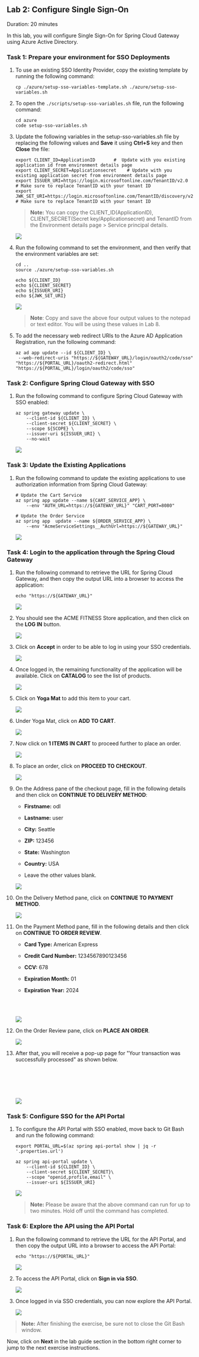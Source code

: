 ## Lab 2: Configure Single Sign-On

Duration: 20 minutes
 
In this lab, you will configure Single Sign-On for Spring Cloud Gateway using Azure Active Directory.

### Task 1: Prepare your environment for SSO Deployments

1. To use an existing SSO Identity Provider, copy the existing template by running the following command:

   ```shell
   cp ./azure/setup-sso-variables-template.sh ./azure/setup-sso-variables.sh
   ```

1. To open the `./scripts/setup-sso-variables.sh` file, run the following command:

   ```shell
   cd azure
   code setup-sso-variables.sh
   ```
   
1. Update the following variables in the setup-sso-variables.sh file by replacing the following values and **Save** it using **Ctrl+S** key and then **Close** the file:
   
   ```shell
   export CLIENT_ID=ApplicationID       #  Update with you existing application id from environment details page
   export CLIENT_SECRET=Applicationsecret    # Update with you existing application secret from environment details page
   export ISSUER_URI=https://login.microsoftonline.com/TenantID/v2.0        # Make sure to replace TenantID with your tenant ID
   export JWK_SET_URI=https://login.microsoftonline.com/TenantID/discovery/v2.0/keys # Make sure to replace TenantID with your tenant ID
   ```
   
    >**Note:** You can copy the CLIENT_ID(ApplicationID), CLIENT_SECRET(Secret key/Applicationsecret) and TenantID from the Environment details page > Service principal details.
   
   ![](Images/Ex2-T1-S3.png)

1. Run the following command to set the environment, and then verify that the environment variables are set:

   ```shell
   cd ..
   source ./azure/setup-sso-variables.sh

   echo ${CLIENT_ID}
   echo ${CLIENT_SECRET}
   echo ${ISSUER_URI}
   echo ${JWK_SET_URI}
   ```
   ![](Images/L2-t1-s4.png)
   
   > **Note**: Copy and save the above four output values to the notepad or text editor. You will be using these values in Lab 8.

1. To add the necessary web redirect URIs to the Azure AD Application Registration, run the following command:

   ```shell
   az ad app update --id ${CLIENT_ID} \
    --web-redirect-uris "https://${GATEWAY_URL}/login/oauth2/code/sso" "https://${PORTAL_URL}/oauth2-redirect.html" "https://${PORTAL_URL}/login/oauth2/code/sso"
   ```

 
### Task 2: Configure Spring Cloud Gateway with SSO  

1. Run the following command to configure Spring Cloud Gateway with SSO enabled:

   ```shell
   az spring gateway update \
       --client-id ${CLIENT_ID} \
       --client-secret ${CLIENT_SECRET} \
       --scope ${SCOPE} \
       --issuer-uri ${ISSUER_URI} \
       --no-wait
   ```   

   ![](Images/mjv2-13.png)

### Task 3: Update the Existing Applications 

1. Run the following command to update the existing applications to use authorization information from Spring Cloud Gateway:

   ```shell
   # Update the Cart Service
   az spring app update --name ${CART_SERVICE_APP} \
       --env "AUTH_URL=https://${GATEWAY_URL}" "CART_PORT=8080" 
    
   # Update the Order Service
   az spring app  update --name ${ORDER_SERVICE_APP} \
       --env "AcmeServiceSettings__AuthUrl=https://${GATEWAY_URL}" 
   ```
   ![](Images/mjv2-14-new.png)


### Task 4: Login to the application through the Spring Cloud Gateway 

1. Run the following command to retrieve the URL for Spring Cloud Gateway, and then copy the output URL into a browser to access the application:

   ```shell
   echo "https://${GATEWAY_URL}"
   ```
   ![](Images/mjv2-10.png)
 
2. You should see the ACME FITNESS Store application, and then click on the **LOG IN** button.
   
   ![](Images/gateway-login.png)
   
3. Click on **Accept** in order to be able to log in using your SSO credentials. 

   ![](Images/mjv2-15.png)
   
4. Once logged in, the remaining functionality of the application will be available. Click on **CATALOG** to see the list of products.

   ![](Images/mjv2-34.png)
   
5. Click on **Yoga Mat** to add this item to your cart.  
   
   ![](Images/mjv2-35.png)

6. Under Yoga Mat, click on **ADD TO CART**.
   
   ![](Images/mjv2-36.png) 

7. Now click on **1 ITEMS IN CART** to proceed further to place an order.   
   
   ![](Images/mjv2-37.png)
   
8. To place an order, click on **PROCEED TO CHECKOUT**.
   
   ![](Images/mjv2-38.png)
   
9. On the Address pane of the checkout page, fill in the following details and then click on **CONTINUE TO DELIVERY METHOD**:

    - **Firstname:** odl

    - **Lastname:** user
  
    - **City:** Seattle
  
    - **ZIP:** 123456
  
    - **State:** Washington
  
    - **Country:** USA
  
    - Leave the other values blank. 
  
   
     ![](Images/mjv2-39.png)
   
 
10. On the Delivery Method pane, click on **CONTINUE TO PAYMENT METHOD**.   
   
     ![](Images/mjv2-40.png)
   
11. On the Payment Method pane, fill in the following details and then click on **CONTINUE TO ORDER REVIEW**.

    - **Card Type:** American Express
  
    - **Credit Card Number:** 1234567890123456
  
    - **CCV:** 678
  
    - **Expiration Month:** 01
  
    - **Expiration Year:** 2024    
   
       <br>
       <br>
   
     ![](Images/mjv2-41.png)
    
   
12. On the Order Review pane, click on **PLACE AN ORDER**.   
   
     ![](Images/mjv2-42.png)
   
13. After that, you will receive a pop-up page for "Your transaction was successfully processed" as shown below.

      <br>
      <br>
      <br>
      <br>
  
     ![](Images/mjv2-43.png)

### Task 5: Configure SSO for the API Portal 

1. To configure the API Portal with SSO enabled, move back to Git Bash and run the following command:

   ```shell
   export PORTAL_URL=$(az spring api-portal show | jq -r '.properties.url')

   az spring api-portal update \
       --client-id ${CLIENT_ID} \
       --client-secret ${CLIENT_SECRET}\
       --scope "openid,profile,email" \
       --issuer-uri ${ISSUER_URI}
   ```

    ![](Images/mjv2-17-new.png)
    
    >**Note:** Please be aware that the above command can run for up to two minutes. Hold off until the command has completed.

### Task 6: Explore the API using the API Portal 

1. Run the following command to retrieve the URL for the API Portal, and then copy the output URL into a browser to access the API Portal: 

   ```shell
   echo "https://${PORTAL_URL}"
   ```

    ![](Images/mjv2-16.png)

1. To access the API Portal, click on **Sign in via SSO**. 

    ![](Images/api-login.png)
   
1. Once logged in via SSO credentials, you can now explore the API Portal.
   
    ![](Images/mjv2-44.png)
    

> **Note:** After finishing the exercise, be sure not to close the Git Bash window.

  
  Now, click on **Next** in the lab guide section in the bottom right corner to jump to the next exercise instructions.
